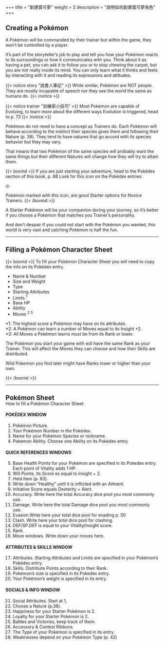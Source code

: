 +++
title = "創建寶可夢"
weight = 2
description = "說明如何創建寶可夢角色"
+++

## Creating a Pokémon
A  Pokémon  will  be  commanded  by  their  trainer  but  within the game, they won’t be controlled by a player.

It’s  part  of  the  storyteller’s  job  to  play  and  tell  you how your Pokémon reacts to its surroundings or how it   communicates with you.
Think about it as having a pet, you can ask it to follow you or to stop chewing the carpet, but you are not really inside its mind. You can only learn what it thinks and feels by  interacting  with  it  and  reading  its  expressions  and  attitudes.

{{< notice story "說書人筆記" >}}
 While  similar,  Pokémon  are NOT people.  They are mostly incapable  of  speech  nor  they see the world the same as humans do.
{{< /notice >}}

{{< notice trainer "訓練家小技巧" >}}
 Most  Pokémon  are  capable  of Evolving,  to  learn  more  about the different ways Evolution is triggered, head to p. 73
{{< /notice >}}


Pokémon do not need to have a concept as Trainers do. 
Each Pokémon will behave according to the instinct their species gives them and following their Nature (p. 38).
They tend to have natures that go accord with its species behavior but they may vary.

That  means  that  two  Pokémon  of  the  same  species will probably want the same things but their different Natures will change how they will try to attain them.

{{< boxmd >}}
If you are just starting your adventure, head to the Pokédex section of this book. p. 88
Look for this icon on the Pokédex entries:

◎

Pokémon  marked  with  this  icon,  are  good Starter options for Novice Trainers. 
{{< /boxmd >}}

A Starter Pokémon will be your companion during your journey,  so  it’s  better  if  you  choose  a  Pokémon  that matches you Trainer’s personality.

And don’t despair if you could not start with the Pokémon you wanted, this world is very vast and catching Pokémon  is half the fun.

---

## Filling a Pokémon Character Sheet

{{< boxmd >}}
To fill your Pokémon Character Sheet you will need to copy the info on its Pokédex entry.

* Name & Number
* Size and Weight
* Type
* Starting Attributes
* Limits <sup>1</sup>
* Base HP
* Ability
* Moves <sup>2 3</sup>

<p class="foot">*1: The highest score a Pokémon may have on its attributes.<br/>
*2: A Pokémon can learn a number of Moves equal to its Insight +2.<br/>
*3: All Moves a Pokémon learns must be from its Rank or lower.</p>

<p>The Pokémon you start your game with will have the same Rank as your Trainer. This will affect the Moves they can choose and how their Skills are distributed.</p>
<p>Wild Pokemon you find later might have Ranks lower or higher than your own.</p>
{{< /boxmd >}}

---

## Pokémon Sheet
<p style="margin-top: -20px;">How to fill a Pokémon Character Sheet: </p>

#### POKÉDEX WINDOW
1. Pokémon Picture.
2. Your Pokémon Number in the Pokédex.
3. Name for your Pokémon Species or nickname.
4. Pokemon Ability. Choose one Ability on its Pokédex entry.

#### QUICK REFERENCES WINDOWS
5. Base Health Points for your Pokémon are specified in its Pokedex entry. Each point of Vitality adds 1 HP.
6. Will Points. Its Score es equal to Insight + 2.
7. Held Item (p. 83).
8. Write down “Healthy” until it is inflicted with an Ailment.
9. Initiative Score equals Dexterity + Alert.
10. Accuracy. Write here the total Accuracy dice pool you most commonly use.
11. Damage. Write here the total Damage dice pool you most commonly use.
12. Evasion.Write here your total dice pool for evading p. 50
13. Clash. Write here your total dice pool for clashing.
14. DEF/SP.DEF is equal to your Vitality/Insight score.
15. Rank.
16. Move windows. Write down your moves here.

#### ATTRIBUTES & SKILLS WINDOW 
17. Attributes. Starting Attributes and Limits are specified in your Pokémon’s Pokédex entry.
18. Skills. Distribute Points according to their Rank.
19. Pokémon’s size is specified in its Pokedex entry.
20. Your Pokémon’s weight is specified in its entry.

#### SOCIALS & INFO WINDOW
21. Social Attributes. Start at 1, 
22. Choose a Nature (p.38).
23. Happiness for your Starter Pokémon is 2.
24. Loyalty for your Starter Pokémon is 2.
25. Battles and Victories, keep track of them.
26. Accessory & Contest Ribbons
27. The Type of your Pokémon is specified in its entry.
28. Weaknesses depend on your Pokémon Type (p. 42)

